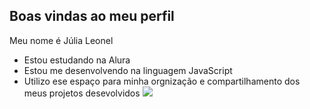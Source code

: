 ## Boas vindas ao meu perfil

Meu nome é Júlia Leonel

- Estou estudando na Alura
- Estou me desenvolvendo na linguagem JavaScript
- Utilizo ese espaço para minha orgnização e compartilhamento dos meus projetos desevolvidos
![](https://tenor.com/pt-BR/view/cellbit-chewing-eating-sad-gif-16455828655625980376)
